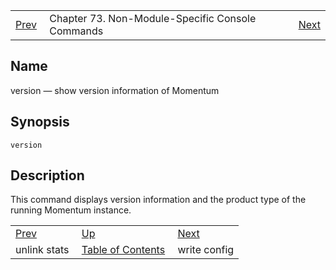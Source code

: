 |     |     |     |
| --- | --- | --- |
| [Prev](console_commands.unlink_stats)  | Chapter 73. Non-Module-Specific Console Commands |  [Next](console_commands.write_config) |

<a name="console_commands.version"></a>
## Name

version — show version information of Momentum

## Synopsis

`version`

<a name="idp11654144"></a>
## Description

This command displays version information and the product type of the running Momentum instance.

|     |     |     |
| --- | --- | --- |
| [Prev](console_commands.unlink_stats)  | [Up](console.cmds.ref) |  [Next](console_commands.write_config) |
| unlink stats  | [Table of Contents](index) |  write config |

